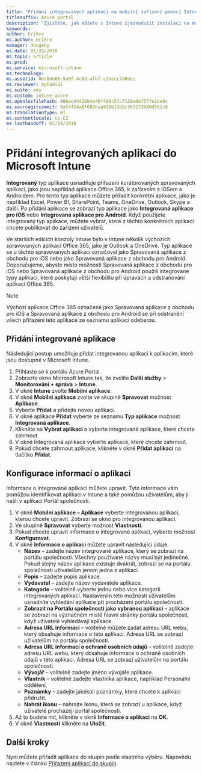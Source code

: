 ```yaml
---
title: "Přidání integrovaných aplikací na mobilní zařízení pomocí Intune"
titlesuffix: Azure portal
description: "Zjistěte, jak můžete s Intune zjednodušit instalaci na mobilní zařízení s integrovanými aplikacemi."
keywords: 
author: Erikre
ms.author: erikre
manager: dougeby
ms.date: 01/26/2018
ms.topic: article
ms.prod: 
ms.service: microsoft-intune
ms.technology: 
ms.assetid: 0ec8de66-5a0f-4c8d-afbf-c2becc7d6eec
ms.reviewer: mghadial
ms.suite: ems
ms.custom: intune-azure
ms.openlocfilehash: 90bec6442084e46f499c57cf128e6ef57fe1ce9c
ms.sourcegitcommit: 0a5f424a8f683daa919b13b5c363173040d561c8
ms.translationtype: HT
ms.contentlocale: cs-CZ
ms.lasthandoff: 02/14/2018
---
```

# <a name="how-to-add-built-in-apps-to-microsoft-intune"></a>Přidání integrovaných aplikací do Microsoft Intune

**Integrovaný** typ aplikace usnadňuje přiřazení kurátorovaných spravovaných aplikací, jako jsou například aplikace Office 365, k zařízením s iOSem a Androidem. Pro tento typ aplikace můžete přiřadit konkrétní aplikace, jako je například Excel, Power BI, SharePoint, Teams, OneDrive, Outlook, Skype a další. Po přidání aplikace se zobrazí typ aplikace jako **Integrovaná aplikace pro iOS** nebo **Integrovaná aplikace pro Android**. Když použijete integrovaný typ aplikace, můžete vybrat, které z těchto konkrétních aplikací chcete publikovat do zařízení uživatelů.

 Ve starších edicích konzoly Intune bylo v Intune několik výchozích spravovaných aplikací Office 365, jako je Outlook a OneDrive. Typ aplikace se u těchto spravovaných aplikací označoval jako Spravovaná aplikace z obchodu pro iOS nebo jako Spravovaná aplikace z obchodu pro Android. Doporučujeme, abyste místo možnosti Spravovaná aplikace z obchodu pro iOS nebo Spravovaná aplikace z obchodu pro Android použili integrované typy aplikací, které poskytují větší flexibilitu při úpravách a odstraňování aplikací Office 365.

>[!NOTE]
>Výchozí aplikace Office 365 označené jako Spravovaná aplikace z obchodu pro iOS a Spravovaná aplikace z obchodu pro Android se při odstranění všech přiřazení této aplikace ze seznamu aplikací odeberou.

## <a name="add-built-in-app"></a>Přidání integrované aplikace

Následující postup umožňuje přidat integrovanou aplikaci k aplikacím, které jsou dostupné v Microsoft Intune.
1.  Přihlaste se k portálu Azure Portal.
2.  Zobrazte okno Microsoft Intune tak, že zvolíte **Další služby** > **Monitorování + správa** > **Intune**.
3.  V okně **Intune** zvolte **Mobilní aplikace**.
4.  V okně **Mobilní aplikace** zvolte ve skupině **Spravovat** možnost **Aplikace**.
5.  Vyberte **Přidat** a přidejte novou aplikaci.
6.  V okně aplikace **Přidat** vyberte ze seznamu **Typ aplikace** možnost **Integrovaná aplikace**.
7.  Klikněte na **Vybrat aplikaci** a vyberte integrované aplikace, které chcete zahrnout.
8.  V okně Integrovaná aplikace vyberte aplikace, které chcete zahrnout.
9.  Pokud chcete zahrnout aplikace, klikněte v okně **Přidat aplikaci** na tlačítko **Přidat**.


## <a name="configure-app-information"></a>Konfigurace informací o aplikaci

Informace o integrované aplikaci můžete upravit. Tyto informace vám pomůžou identifikovat aplikaci v Intune a také pomůžou uživatelům, aby ji našli v aplikaci Portál společnosti.
1.  V okně **Mobilní aplikace – Aplikace** vyberte integrovanou aplikaci, kterou chcete upravit. Zobrazí se okno pro integrovanou aplikaci.
2.  Ve skupině **Spravovat** vyberte možnost **Vlastnosti**.
3.  Pokud chcete upravit informace o integrované aplikaci, vyberte možnost **Konfigurovat**.
4.  V okně **Informace o aplikaci** můžete upravit následující údaje:
    -   **Název** – zadejte název integrované aplikace, který se zobrazí na portálu společnosti. Všechny používané názvy musí být jedinečné. Pokud stejný název aplikace existuje dvakrát, zobrazí se na portálu společnosti uživatelům jenom jedna z aplikací.
    -   **Popis** – zadejte popis aplikace. 
    -   **Vydavatel** – zadejte název vydavatele aplikace.
    -   **Kategorie** – volitelně vyberte jednu nebo více kategorií integrovaných aplikací. Nastavením této možnosti uživatelům usnadníte vyhledání aplikace při procházení portálu společnosti.
    -   **Zobrazit na Portálu společnosti jako vybranou aplikaci** – aplikace se zobrazí na význačném místě hlavní stránky portálu společnosti, když uživatelé vyhledávají aplikace.
    -   **Adresa URL informací** – volitelně můžete zadat adresu URL webu, který obsahuje informace o této aplikaci. Adresa URL se zobrazí uživatelům na portálu společnosti.
    -   **Adresa URL informací o ochraně osobních údajů** – volitelně zadejte adresu URL webu, který obsahuje informace o ochraně osobních údajů v této aplikaci. Adresa URL se zobrazí uživatelům na portálu společnosti.
    -   **Vývojář** – volitelně zadejte jméno vývojáře aplikace.
    -   **Vlastník** – volitelně zadejte vlastníka aplikace, například Personální oddělení.
    -   **Poznámky** – zadejte jakékoli poznámky, které chcete k aplikaci přidružit.
    -   **Nahrát ikonu** – nahrajte ikonu, která se zobrazí u aplikace, když uživatelé procházejí portál společnosti.
3.  Až to budete mít, klikněte v okně **Informace o aplikaci** na **OK**.
4.  V okně **Vlastnosti** klikněte na **Uložit**.

## <a name="next-steps"></a>Další kroky

Nyní můžete přiřadit aplikace do skupin podle vlastního výběru. Nápovědu najdete v článku [Přiřazení aplikací do skupin](apps-deploy.md).
